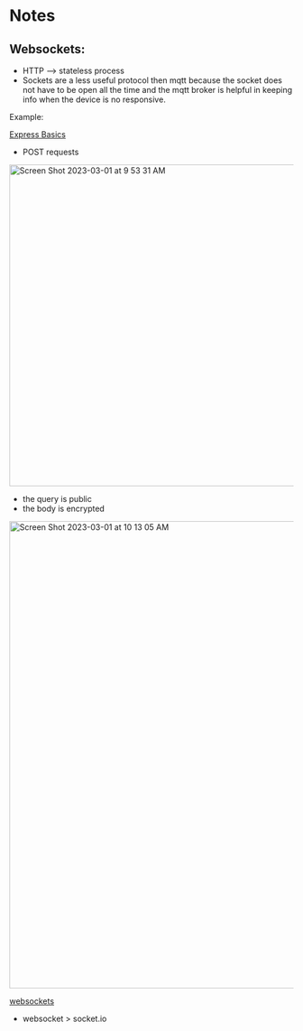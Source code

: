 # Notes

## Websockets:

- HTTP --> stateless process
- Sockets are a less useful protocol then mqtt because the socket does not have to be open all the time and the mqtt broker is helpful in keeping info when the device is no responsive.

Example:

[Express Basics](https://glitch.com/edit/#!/tigoe-express-basics?path=README.md%3A1%3A0)

- POST requests
<img width="570" alt="Screen Shot 2023-03-01 at 9 53 31 AM" src="https://user-images.githubusercontent.com/76453899/222175919-75981d26-899b-4cb6-b232-a0925009ebc5.png">

- the query is public
- the body is encrypted

<img width="828" alt="Screen Shot 2023-03-01 at 10 13 05 AM" src="https://user-images.githubusercontent.com/76453899/222181053-f17b499a-c102-4adf-9dee-419fc169a419.png">


[websockets](https://glitch.com/edit/#!/tigoe-websocket-server?path=server.js%3A1%3A0)

- websocket > socket.io
